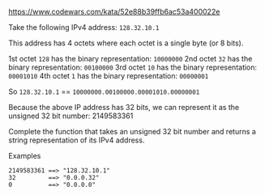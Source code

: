https://www.codewars.com/kata/52e88b39ffb6ac53a400022e

Take the following IPv4 address: `128.32.10.1`

This address has 4 octets where each octet is a single byte (or 8 bits).

1st octet `128` has the binary representation: `10000000`
2nd octet `32` has the binary representation: `00100000`
3rd octet `10` has the binary representation: `00001010`
4th octet `1` has the binary representation: `00000001`

So `128.32.10.1` == `10000000.00100000.00001010.00000001`

Because the above IP address has 32 bits, we can represent it as the unsigned 32 bit number: 2149583361

Complete the function that takes an unsigned 32 bit number and returns a string representation of its IPv4 address.

Examples

```
2149583361 ==> "128.32.10.1"
32         ==> "0.0.0.32"
0          ==> "0.0.0.0"
```
